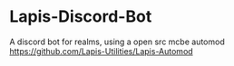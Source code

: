 # Lapis-Discord-Bot
A discord bot for realms, using a open src mcbe automod https://github.com/Lapis-Utilities/Lapis-Automod
